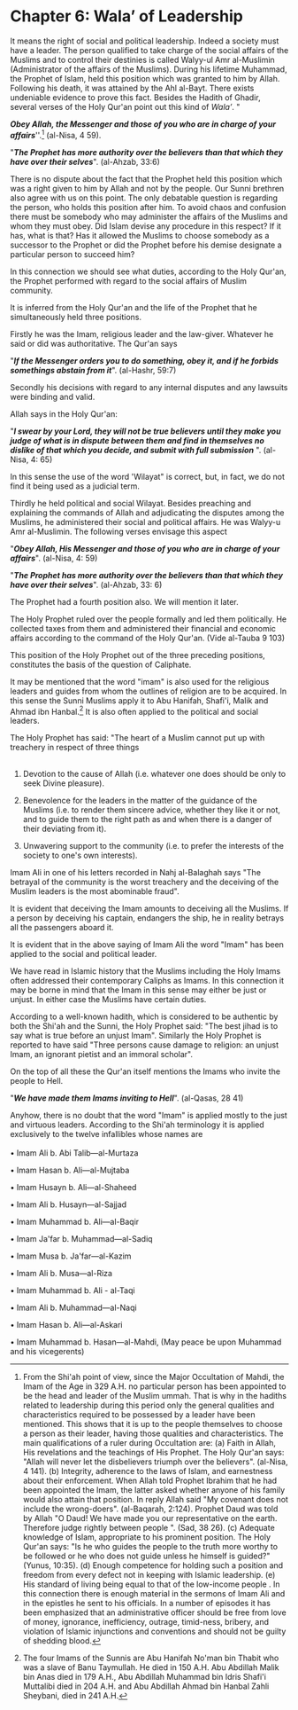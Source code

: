 Chapter 6: Wala’ of Leadership
==============================

It means the right of social and political leadership. Indeed a society
must have a leader. The person qualified to take charge of the social
affairs of the Muslims and to control their destinies is called Walyy-ul
Amr al-Muslimin (Administrator of the affairs of the Muslims). During
his lifetime Muhammad, the Prophet of Islam, held this position which
was granted to him by Allah. Following his death, it was attained by the
Ahl al-Bayt. There exists undeniable evidence to prove this fact.
Besides the Hadith of Ghadir, several verses of the Holy Qur'an point
out this kind of *Wala’*. "

***Obey Allah, the Messenger and those of you who are in charge of your
affairs***''.[^1] (al-Nisa, 4 59).

"***The Prophet has more authority over the believers than that which
they have over their selves***". (al-Ahzab, 33:6)

There is no dispute about the fact that the Prophet held this position
which was a right given to him by Allah and not by the people. Our Sunni
brethren also agree with us on this point. The only debatable question
is regarding the person, who holds this position after him. To avoid
chaos and confusion there must be somebody who may administer the
affairs of the Muslims and whom they must obey. Did Islam devise any
procedure in this respect? If it has, what is that? Has it allowed the
Muslims to choose somebody as a successor to the Prophet or did the
Prophet before his demise designate a particular person to succeed him?

In this connection we should see what duties, according to the Holy
Qur'an, the Prophet performed with regard to the social affairs of
Muslim community.

It is inferred from the Holy Qur'an and the life of the Prophet that he
simultaneously held three positions.

Firstly he was the Imam, religious leader and the law-giver. Whatever he
said or did was authoritative. The Qur'an says 

"***If the Messenger orders you to do something, obey it, and if he
forbids somethings abstain from it***". (al-Hashr, 59:7)

Secondly his decisions with regard to any internal disputes and any
lawsuits were binding and valid.

Allah says in the Holy Qur'an:

"***I swear by your Lord, they will not be true believers until they
make you judge of what is in dispute between them and find in themselves
no dislike of that which you decide, and submit with full submission***
". (al-Nisa, 4: 65)

In this sense the use of the word 'Wilayat" is correct, but, in fact, we
do not find it being used as a judicial term.

Thirdly he held political and social Wilayat. Besides preaching and
explaining the commands of Allah and adjudicating the disputes among the
Muslims, he administered their social and political affairs. He was
Walyy-u Amr al-Muslimin. The following verses envisage this aspect 

"***Obey Allah, His Messenger and those of you who*** ***are in charge
of your affairs***". (al-Nisa, 4: 59) 

"***The Prophet has more authority over the believers than that which
they have over their selves***". (al-Ahzab, 33: 6)

The Prophet had a fourth position also. We will mention it later.

The Holy Prophet ruled over the people formally and led them
politically. He collected taxes from them and administered their
financial and economic affairs according to the command of the Holy
Qur'an. (Vide al-Tauba 9 103)

This position of the Holy Prophet out of the three preceding positions,
constitutes the basis of the question of Caliphate.

It may be mentioned that the word "imam" is also used for the religious
leaders and guides from whom the outlines of religion are to be
acquired. In this sense the Sunni Muslims apply it to Abu Hanifah,
Shafi'i, Malik and Ahmad ibn Hanbal.[^2] It is also often applied to the
political and social leaders.

The Holy Prophet has said: "The heart of a Muslim cannot put up with
treachery in respect of three things  
    
 1. Devotion to the cause of Allah (i.e. whatever one does should be
only to seek Divine pleasure). 

2. Benevolence for the leaders in the matter of the guidance of the
Muslims (i.e. to render them sincere advice, whether they like it or
not, and to guide them to the right path as and when there is a danger
of their deviating from it).

3. Unwavering support to the community (i.e. to prefer the interests of
the society to one's own interests).

Imam Ali in one of his letters recorded in Nahj al-Balaghah says "The
betrayal of the community is the worst treachery and the deceiving of
the Muslim leaders is the most abominable fraud".

It is evident that deceiving the Imam amounts to deceiving all the
Muslims. If a person by deceiving his captain, endangers the ship, he in
reality betrays all the passengers aboard it.

It is evident that in the above saying of Imam Ali the word "Imam" has
been applied to the social and political leader.

We have read in Islamic history that the Muslims including the Holy
Imams often addressed their contemporary Caliphs as Imams. In this
connection it may be borne in mind that the Imam in this sense may
either be just or unjust. In either case the Muslims have certain
duties.

According to a well-known hadith, which is considered to be authentic by
both the Shi'ah and the Sunni, the Holy Prophet said: "The best jihad is
to say what is true before an unjust Imam". Similarly the Holy Prophet
is reported to have said "Three persons cause damage to religion: an
unjust Imam, an ignorant pietist and an immoral scholar".

On the top of all these the Qur'an itself mentions the Imams who invite
the people to Hell.

"***We have made them Imams inviting to Hell***". (al-Qasas, 28 41)

Anyhow, there is no doubt that the word "Imam" is applied mostly to the
just and virtuous leaders. According to the Shi'ah terminology it is
applied exclusively to the twelve infallibles whose names are  
    
 • Imam Ali b. Abi Talib—al-Murtaza

• Imam Hasan b. Ali—al-Mujtaba

• Imam Husayn b. Ali—al-Shaheed

• Imam Ali b. Husayn—al-Sajjad

• Imam Muhammad b. Ali—al-Baqir

• Imam Ja'far b. Muhammad—al-Sadiq

• Imam Musa b. Ja'far—al-Kazim

• Imam Ali b. Musa—al-Riza

• Imam Muhammad b. Ali - al-Taqi

• Imam Ali b. Muhammad—al-Naqi

• Imam Hasan b. Ali—al-Askari

• Imam Muhammad b. Hasan—al-Mahdi, (May peace be upon Muhammad and his
vicegerents)

[^1]: From the Shi'ah point of view, since the Major Occultation of
Mahdi, the Imam of the Age in 329 A.H. no particular person has been
appointed to be the head and leader of the Muslim ummah. That is why in
the hadiths related to leadership during this period only the general
qualities and characteristics required to be possessed by a leader have
been mentioned. This shows that it is up to the people themselves to
choose a person as their leader, having those qualities and
characteristics. The main qualifications of a ruler during Occultation
are: (a) Faith in Allah, His revelations and the teachings of His
Prophet. The Holy Qur'an says: "Allah will never let the disbelievers
triumph over the believers". (al-Nisa, 4 141). (b) Integrity, adherence
to the laws of Islam, and earnestness about their enforcement. When
Allah told Prophet Ibrahim that he had been appointed the Imam, the
latter asked whether anyone of his family would also attain that
position. In reply Allah said "My covenant does not include the
wrong-doers". (al-Baqarah, 2:124). Prophet Daud was told by Allah "O
Daud! We have made you our representative on the earth. Therefore judge
rightly between people ". (Sad, 38 26). (c) Adequate knowledge of Islam,
appropriate to his prominent position. The Holy Qur'an says: "Is he who
guides the people to the truth more worthy to be followed or he who does
not guide unless he himself is guided?"(Yunus, 10:35). (d) Enough
competence for holding such a position and freedom from every defect not
in keeping with Islamic leadership. (e) His standard of living being
equal to that of the low-income people . In this connection there is
enough material in the sermons of Imam Ali and in the epistles he sent
to his officials. In a number of episodes it has been emphasized that an
administrative officer should be free from love of money, ignorance,
inefficiency, outrage, timid-ness, bribery, and violation of Islamic
injunctions and conventions and should not be guilty of shedding blood.

[^2]: The four Imams of the Sunnis are Abu Hanifah No'man bin Thabit who
was a slave of Banu Taymullah. He died in 150 A.H. Abu Abdillah Malik
bin Anas died in 179 A.H., Abu Abdillah Muhammad bin Idris Shafi'i
Muttalibi died in 204 A.H. and Abu Abdillah Ahmad bin Hanbal Zahli
Sheybani, died in 241 A.H.


